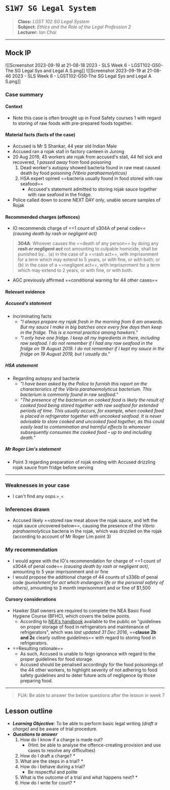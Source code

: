 # `S1W7 SG Legal System`

> **Class:** *LGST 102 SG Legal System*  
> **Subject:** *Ethics and the Role of the Legal Profession 2*  
> **Lecturer:** *Ian Chai*

---
## Mock IP
![[Screenshot 2023-09-19 at 21-08-18 2023 - SLS Week 6 - LGST102-G50-The SG Legal Sys and Legal A S.png]]
![[Screenshot 2023-09-19 at 21-08-46 2023 - SLS Week 6 - LGST102-G50-The SG Legal Sys and Legal A S.png]]
### Case summary
#### Context
* Note this case is often brought up in Food Safety courses 1 with regard to storing of raw foods with pre-prepared foods together.
#### Material facts (facts of the case)
* Accused is Mr S Shankar, 44 year old Indian Male 
* Accused ran a rojak stall in factory canteen in Jurong
* 20 Aug 2019, 45 workers ate rojak from accused's stall, 44 fell sick and recovered, *1 passed away* from food poisoning
	1. Dead worker's autopsy showed bacteria found in raw meat caused death by food poisoning *(Vibrio parahaemolyticus)*
	2. HSA expert opined ==bacteria usually found in food stored with raw seafood==
		* Accused's statement admitted to storing rojak sauce together with raw seafood in the fridge.
* Police called down to scene NEXT DAY only, unable secure samples of Rojak
#### Recommended charges (offences)
* IO recommends charge of ==1 count of s304A of penal code== *(causing death by rash or negligent act)*
>  **304A**: Whoever causes the ==death of any person== by doing any ***rash or negligent act*** not amounting to culpable homicide, shall be punished by...
		(a) in the case of a ==rash act==, with imprisonment for a term which may extend to 5 years, or with fine, or with both; or	
		(b) in the case of a ==negligent act==, with imprisonment for a term which may extend to 2 years, or with fine, or with both.
* AGC previously affirmed ==conditional warning for 44 other cases==
#### Relevant evidence
##### Accused's statement
* Incriminating facts
	* *"I always prepare my rojak fresh in the morning from 6 am onwards. But my sauce I make in big batches once every few days then keep in the fridge. This is a normal practice among hawkers."*
	* *"I only have one fridge. I keep all my ingredients in there, including raw seafood. I do not remember if I had any raw seafood in the fridge on 19 August 2019. I do not remember if I kept my sauce in the fridge on 19 August 2019, but I usually do."*
##### HSA statement
* Regarding autopsy and bacteria
	* *"I have been asked by the Police to furnish this report on the characteristics of the Vibrio parahaemolyticus bacterium. This bacterium is commonly found in raw seafood."*
	* *"The presence of the bacterium on cooked food is likely the result of cooked food being stored together with raw seafood for extended periods of time. This usually occurs, for example, when cooked food is placed in refrigerator together with uncooked seafood. It is never advisable to store cooked and uncooked food together, as this could easily lead to contamination and harmful effects to whomever subsequently consumes the cooked food – up to and including death."*
##### Mr Roger Lim's statement
* Point 3 regarding preparation of rojak ending with Accused drizzling rojak sauce from fridge before serving
---
### Weaknesses in your case
* I can't find any oops `>_<`
### Inferences drawn
* Accused likely ==stored raw meat above the rojak sauce, and left the rojak sauce uncovered below==, causing the presence of the *Vibrio parahaemolyticus* bacteria in the rojak, which was drizzled on the rojak (according to account of Mr Roger Lim point 3)
### My recommendation
* I would agree with the IO's recommendation for charge of ==1 count of s304A of penal code== *(causing death by rash or negligent act)*, amounting to 5 year imprisonment and or fine
* I would propose the additional charge of 44 counts of s336b of penal code *(punishment for act which endangers life or the personal safety of others)*, amounting to 3 month imprisonment and or fine of $1,500
#### Cursory considerations
* Hawker Stall owners are required to complete the NEA Basic Food Hygiene Course (BFHC), which covers the below points.
	* According to [NEA's handbook](https://www.nea.gov.sg/docs/default-source/resource/guidelines-on-proper-storage-of-food-in-refrigerators.pdf) available to the public on "guidelines on proper storage of food in refrigerators and maintenance of refrigerators", which was *last updated 31 Dec 2016*, ==**clause 2b and 2c** clearly outline guidelines== with regard to storing food in refrigerators.
* ==Resulting rationale==
	* As such, Accused is unable to feign ignorance with regard to the proper guidelines for food storage.
	* Accused should be penalised accordingly for the food poisonings of the 44 other workers, to highlight severity of not adhering to food safety guidelines and to deter future acts of negligence by those preparing food.
---
> FUA: Be able to answer the below questions after the lesson in week 7
## Lesson outline
* ***Learning Objective***: To be able to perform basic legal writing *(draft a charge)* and be aware of trial procedure.
* ***Questions to answer***
	1. How do I know if a charge is made out? 
		* (Hint: be able to analyse the offence-creating provision and use cases to resolve any difficulties)
	2. How do I draft a charge?
		* 
	3. What are the steps in a trial?
		* 
	4. How do i behave during a trial?
		* Be respectful and polite
	5. What is the outcome of a trial and what happens next?
		* 
	6. How do I write for court?
		* 